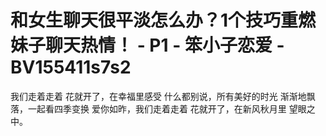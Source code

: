 # 和女生聊天很平淡怎么办？1个技巧重燃妹子聊天热情！ - P1 - 笨小子恋爱 - BV155411s7s2

我们走着走着 花就开了，在幸福里感受 什么都别说，所有美好的时光 渐渐地飘落，一起看四季变换 爱你如昨，我们走着走着 花就开了，在新风秋月里 望眼之中。

